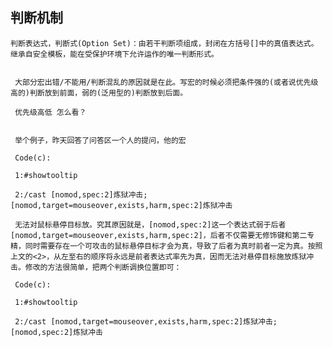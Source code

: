 ## 判断机制

    判断表达式，判断式(Option Set)：由若干判断项组成，封闭在方括号[]中的真值表达式。继承自安全模板，能在受保护环境下允许运作的唯一判断形式。

    
     大部分宏出错/不能用/判断混乱的原因就是在此。写宏的时候必须把条件强的(或者说优先级高的)判断放到前面，弱的(泛用型的)判断放到后面。
     
     优先级高低 怎么看？
     
     
     举个例子，昨天回答了问答区一个人的提问，他的宏
     
     Code(c):
     
     1:#showtooltip
     
     2:/cast [nomod,spec:2]炼狱冲击;[nomod,target=mouseover,exists,harm,spec:2]炼狱冲击
     
     无法对鼠标悬停目标放。究其原因就是，[nomod,spec:2]这一个表达式弱于后者[nomod,target=mouseover,exists,harm,spec:2]，后者不仅需要无修饰键和第二专精，同时需要存在一个可攻击的鼠标悬停目标才会为真，导致了后者为真时前者一定为真。按照上文的<2>，从左至右的顺序将永远是前者表达式率先为真，因而无法对悬停目标施放炼狱冲击。修改的方法很简单，把两个判断调换位置即可：
     
     Code(c):
     
     1:#showtooltip
     
     2:/cast [nomod,target=mouseover,exists,harm,spec:2]炼狱冲击;[nomod,spec:2]炼狱冲击